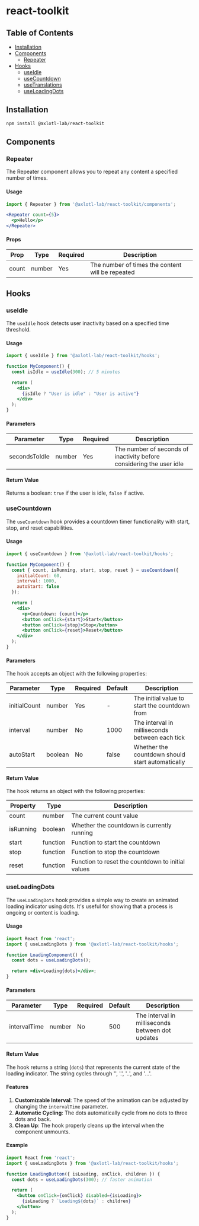 # react-toolkit

## Table of Contents
- [Installation](#installation)
- [Components](#components)
  - [Repeater](#repeater)
- [Hooks](#hooks)
  - [useIdle](#useidle)
  - [useCountdown](#usecountdown)
  - [useTranslations](docs/translations.md)
  - [useLoadingDots](#useloadingdots)

## Installation

```bash
npm install @axlotl-lab/react-toolkit
```

## Components

### Repeater

The Repeater component allows you to repeat any content a specified number of times.

#### Usage

```jsx
import { Repeater } from '@axlotl-lab/react-toolkit/components';

<Repeater count={5}>
  <p>Hello</p>
</Repeater>
```

#### Props

| Prop  | Type   | Required | Description                                    |
|-------|--------|----------|------------------------------------------------|
| count | number | Yes      | The number of times the content will be repeated |

## Hooks

### useIdle

The `useIdle` hook detects user inactivity based on a specified time threshold.

#### Usage

```jsx
import { useIdle } from '@axlotl-lab/react-toolkit/hooks';

function MyComponent() {
  const isIdle = useIdle(300); // 5 minutes

  return (
    <div>
      {isIdle ? "User is idle" : "User is active"}
    </div>
  );
}
```

#### Parameters

| Parameter     | Type   | Required | Description                            |
|---------------|--------|----------|----------------------------------------|
| secondsToIdle | number | Yes      | The number of seconds of inactivity before considering the user idle |

#### Return Value

Returns a boolean: `true` if the user is idle, `false` if active.

### useCountdown

The `useCountdown` hook provides a countdown timer functionality with start, stop, and reset capabilities.

#### Usage

```jsx
import { useCountdown } from '@axlotl-lab/react-toolkit/hooks';

function MyComponent() {
  const { count, isRunning, start, stop, reset } = useCountdown({
    initialCount: 60,
    interval: 1000,
    autoStart: false
  });

  return (
    <div>
      <p>Countdown: {count}</p>
      <button onClick={start}>Start</button>
      <button onClick={stop}>Stop</button>
      <button onClick={reset}>Reset</button>
    </div>
  );
}
```

#### Parameters

The hook accepts an object with the following properties:

| Parameter    | Type    | Required | Default | Description                                    |
|--------------|---------|----------|---------|------------------------------------------------|
| initialCount | number  | Yes      | -       | The initial value to start the countdown from  |
| interval     | number  | No       | 1000    | The interval in milliseconds between each tick |
| autoStart    | boolean | No       | false   | Whether the countdown should start automatically |

#### Return Value

The hook returns an object with the following properties:

| Property  | Type     | Description                                        |
|-----------|----------|----------------------------------------------------|
| count     | number   | The current count value                            |
| isRunning | boolean  | Whether the countdown is currently running         |
| start     | function | Function to start the countdown                    |
| stop      | function | Function to stop the countdown                     |
| reset     | function | Function to reset the countdown to initial values  |

### useLoadingDots

The `useLoadingDots` hook provides a simple way to create an animated loading indicator using dots. It's useful for showing that a process is ongoing or content is loading.

#### Usage

```jsx
import React from 'react';
import { useLoadingDots } from '@axlotl-lab/react-toolkit/hooks';

function LoadingComponent() {
  const dots = useLoadingDots();

  return <div>Loading{dots}</div>;
}
```

#### Parameters

| Parameter    | Type   | Required | Default | Description                                    |
|--------------|--------|----------|---------|------------------------------------------------|
| intervalTime | number | No       | 500     | The interval in milliseconds between dot updates |

#### Return Value

The hook returns a string (`dots`) that represents the current state of the loading indicator. The string cycles through '', '.', '..', and '...'.

#### Features

1. **Customizable Interval**: The speed of the animation can be adjusted by changing the `intervalTime` parameter.
2. **Automatic Cycling**: The dots automatically cycle from no dots to three dots and back.
3. **Clean Up**: The hook properly cleans up the interval when the component unmounts.

#### Example

```jsx
import React from 'react';
import { useLoadingDots } from '@axlotl-lab/react-toolkit/hooks';

function LoadingButton({ isLoading, onClick, children }) {
  const dots = useLoadingDots(300); // faster animation

  return (
    <button onClick={onClick} disabled={isLoading}>
      {isLoading ? `Loading${dots}` : children}
    </button>
  );
}
```